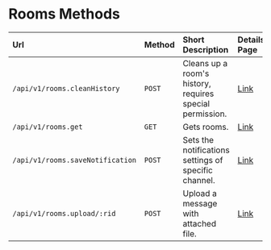 # Rooms Methods

| Url | Method | Short Description | Details Page |
| :--- | :--- | :--- | :--- |
| `/api/v1/rooms.cleanHistory` | `POST` | Cleans up a room's history, requires special permission. | [Link](cleanhistory/) |
| `/api/v1/rooms.get` | `GET` | Gets rooms. | [Link](get/) |
| `/api/v1/rooms.saveNotification` |  `POST`  | Sets the notifications settings of specific channel.  | [Link](savenotification/) |
| `/api/v1/rooms.upload/:rid` | `POST` | Upload a message with attached file. | [Link](upload/) |
